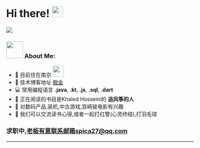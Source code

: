 # Hi there! <img src="https://github.com/TheDudeThatCode/TheDudeThatCode/blob/master/Assets/Hi.gif" width="29px">


![](https://camo.githubusercontent.com/992babdffd8c74a1502de375fbdf7e4d54773242/68747470733a2f2f6d656469612e67697068792e636f6d2f6d656469612f53576f536b4e36447854737a71494b4571762f67697068792e676966)

### <img src="https://github.com/TheDudeThatCode/TheDudeThatCode/blob/master/Assets/Developer.gif" width="45px"> About Me:
- 🏦 目前住在南京
      <img src="https://media.giphy.com/media/WUlplcMpOCEmTGBtBW/giphy.gif" width="30">
- 📝 技术博客地址 [掘金](https://juejin.cn/user/958429872787630) 
- 💻 常用编程语言 **.java**, **.kt**, **.js**, **.sql**, **.dart**
- 📖 正在阅读的书目是Khaled Hosseini的 **追风筝的人** 
- 💬 对数码产品,装机,中古游戏,宫崎骏电影有兴趣
- 👯 我们可以交流读书心得,或者一起打红警(心灵终结),打羽毛球

  
### 求职中,老板有意联系邮箱spica27@qq.com


---

